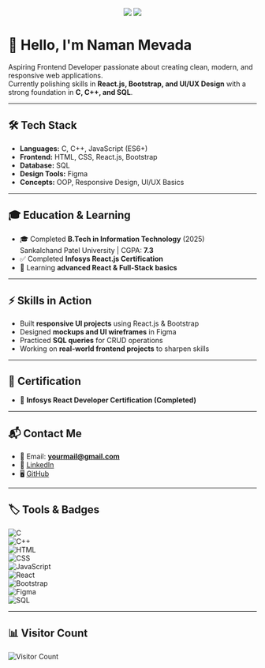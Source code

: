 <!-- Profile Badges -->
<p align="center">
  <img src="https://img.shields.io/badge/Frontend%20Developer-blue?style=for-the-badge" />
  <img src="https://img.shields.io/badge/Learning-FullStack-green?style=for-the-badge" />
</p>

# 👋 Hello, I'm Naman Mevada  

Aspiring Frontend Developer passionate about creating clean, modern, and responsive web applications.  
Currently polishing skills in **React.js, Bootstrap, and UI/UX Design** with a strong foundation in **C, C++, and SQL**.  

---

## 🛠️ Tech Stack  

- **Languages:** C, C++, JavaScript (ES6+)  
- **Frontend:** HTML, CSS, React.js, Bootstrap  
- **Database:** SQL  
- **Design Tools:** Figma  
- **Concepts:** OOP, Responsive Design, UI/UX Basics  

---

## 🎓 Education & Learning  

- 🎓 Completed **B.Tech in Information Technology** (2025)  
  Sankalchand Patel University | CGPA: **7.3**  
- ✅ Completed **Infosys React.js Certification**  
- 🌱 Learning **advanced React & Full-Stack basics**  

---

## ⚡ Skills in Action  

- Built **responsive UI projects** using React.js & Bootstrap  
- Designed **mockups and UI wireframes** in Figma  
- Practiced **SQL queries** for CRUD operations  
- Working on **real-world frontend projects** to sharpen skills  

---

## 📜 Certification  

- 📘 **Infosys React Developer Certification (Completed)**  

---

## 📬 Contact Me  

- 📧 Email: **yourmail@gmail.com**  
- 🔗 [LinkedIn]([https://www.linkedin.com/](https://www.linkedin.com/in/naman-mevada-a5778124a/))  
- 🖥️ [GitHub](https://github.com/namanmevada)  

---

## 🏷️ Tools & Badges  

![C](https://img.shields.io/badge/C-00599C?style=for-the-badge&logo=c&logoColor=white)  
![C++](https://img.shields.io/badge/C++-00599C?style=for-the-badge&logo=cplusplus&logoColor=white)  
![HTML](https://img.shields.io/badge/HTML5-E34F26?style=for-the-badge&logo=html5&logoColor=white)  
![CSS](https://img.shields.io/badge/CSS3-1572B6?style=for-the-badge&logo=css3&logoColor=white)  
![JavaScript](https://img.shields.io/badge/JavaScript-F7DF1E?style=for-the-badge&logo=javascript&logoColor=black)  
![React](https://img.shields.io/badge/React-20232A?style=for-the-badge&logo=react&logoColor=61DAFB)  
![Bootstrap](https://img.shields.io/badge/Bootstrap-563D7C?style=for-the-badge&logo=bootstrap&logoColor=white)  
![Figma](https://img.shields.io/badge/Figma-F24E1E?style=for-the-badge&logo=figma&logoColor=white)  
![SQL](https://img.shields.io/badge/SQL-025E8C?style=for-the-badge&logo=sqlite&logoColor=white)  

---

## 📊 Visitor Count  

![Visitor Count](https://komarev.com/ghpvc/?username=namanmevada&style=flat-square&color=blue)  

